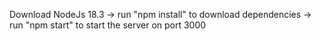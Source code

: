 Download NodeJs 18.3 -> run "npm install" to download dependencies -> run "npm start" to start the server on port 3000
